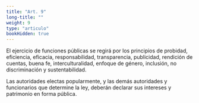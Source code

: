 ```yaml
---
title: "Art. 9"
long-title: ""
weight: 9
type: "articulo"
bookHidden: true
---
```

El ejercicio de funciones públicas se regirá por los principios de probidad, eficiencia, eficacia, responsabilidad, transparencia, publicidad, rendición de cuentas, buena fe, interculturalidad, enfoque de género, inclusión, no discriminación y sustentabilidad.
 
Las autoridades electas popularmente, y las demás autoridades y funcionarios que determine la ley, deberán declarar sus intereses y patrimonio en forma pública.
